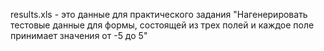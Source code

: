 results.xls - это данные для практического задания "Нагенерировать тестовые данные для формы, состоящей из трех полей и каждое поле принимает значения от -5 до 5"
